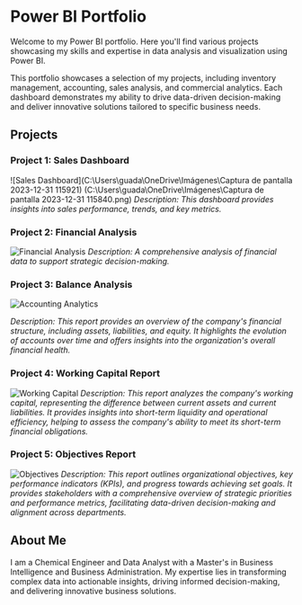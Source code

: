 # Power BI Portfolio
Welcome to my Power BI portfolio. Here you'll find various projects showcasing my skills and expertise in data analysis and visualization using Power BI.

This portfolio showcases a selection of my projects, including inventory management, accounting, sales analysis, and commercial analytics. Each dashboard demonstrates my ability to drive data-driven decision-making and deliver innovative solutions tailored to specific business needs.
## Projects

### Project 1: Sales Dashboard
![Sales Dashboard](C:\Users\guada\OneDrive\Imágenes\Captura de pantalla 2023-12-31 115921)
(C:\Users\guada\OneDrive\Imágenes\Captura de pantalla 2023-12-31 115840.png)
*Description: This dashboard provides insights into sales performance, trends, and key metrics.*

### Project 2: Financial Analysis
![Financial Analysis](C:\Users\guada\Downloads\forex.jpg)
*Description: A comprehensive analysis of financial data to support strategic decision-making.*

### Project 3: Balance Analysis
![Accounting Analytics](C:\Users\guada\Downloads\balance.jpg)

*Description: This report provides an overview of the company's financial structure, including assets, liabilities, and equity. It highlights the evolution of accounts over time and offers insights into the organization's overall financial health.*

### Project 4: Working Capital Report
![Working Capital](C:\Users\guada\Downloads\workingcapital.jpg)
*Description: This report analyzes the company's working capital, representing the difference between current assets and current liabilities. It provides insights into short-term liquidity and operational efficiency, helping to assess the company's ability to meet its short-term financial obligations.*

###  Project 5: Objectives Report
![Objectives](C:\Users\guada\Downloads\objetivos.jpg)
*Description: This report outlines organizational objectives, key performance indicators (KPIs), and progress towards achieving set goals. It provides stakeholders with a comprehensive overview of strategic priorities and performance metrics, facilitating data-driven decision-making and alignment across departments.*

## About Me

I am a Chemical Engineer and Data Analyst with a Master's in Business Intelligence and Business Administration. My expertise lies in transforming complex data into actionable insights, driving informed decision-making, and delivering innovative business solutions.
